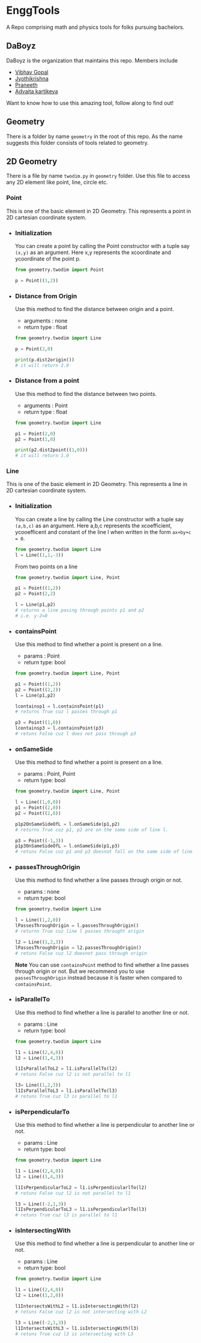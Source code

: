 # EnggTools

A Repo comprising math and physics tools for folks pursuing bachelors.

## DaBoyz

DaBoyz is the organization that maintains this repo.
Members include

- [Vibhav Gopal](https://github.com/Vibhav-Gopal)
- [Jyothikrishna](https://github.com/bhendi-boi)
- [Praneeth](https://github.com/ProfessorZoom023)
- [Advaita kartikeya](https://github.com/addukar28)

Want to know how to use this amazing tool, follow along to find out!

## Geometry

There is a folder by name `geometry` in the root of this repo. As the name suggests this folder consists of tools related to geometry.

## 2D Geometry

There is a file by name `twodim.py` in `geometry` folder. Use this file to access any 2D element like point, line, circle etc.

### Point

This is one of the basic element in 2D Geometry. This represents a point in 2D cartesian coordinate system.

- ### Initialization

  You can create a point by calling the Point constructor with a tuple say `(x,y)` as an argument. Here x,y represents the xcoordinate and ycoordinate of the point p.

  ```python
  from geometry.twodim import Point

  p = Point((1,2))
  ```

- ### Distance from Origin

  Use this method to find the distance between origin and a point.

  - arguments : none
  - return type : float

  ```python
  from geometry.twodim import Line

  p = Point(2,0)

  print(p.dist2origin())
  # it will return 2.0
  ```

- ### Distance from a point

  Use this method to find the distance between two points.

  - arguments : Point
  - return type : float

  ```python
  from geometry.twodim import Line

  p1 = Point(2,0)
  p2 = Point(1,0)

  print(p2.dist2point((1,0)))
  # it will return 1.0
  ```

### Line

This is one of the basic element in 2D Geometry. This represents a line in 2D cartesian coordinate system.

- ### Initialization

  You can create a line by calling the Line constructor with a tuple say `(a,b,c)` as an argument. Here a,b,c represents the xcoefficient, ycooefficent and constant of the line l when written in the form `ax+by+c = 0`.

  ```python
  from geometry.twodim import Line
  l = Line((1,1,-3))
  ```

  From two points on a line

  ```python
  from geometry.twodim import Line, Point

  p1 = Point((1,2))
  p2 = Point(2,2)

  l = Line(p1,p2)
  # returns a line pasing through points p1 and p2
  # i.e. y-2=0
  ```

- ### containsPoint

  Use this method to find whether a point is present on a line.

  - params : Point
  - return type: bool

  ```python
  from geometry.twodim import Line, Point

  p1 = Point((1,2))
  p2 = Point((2,2))
  l = Line(p1,p2)

  lcontainsp1 = l.containsPoint(p1)
  # returns True cuz l passes through p1

  p3 = Point((1,0))
  lcontainsp3 = l.containsPoint(p3)
  # retuns False cuz l does not pass through p3
  ```

- ### onSameSide

  Use this method to find whether a point is present on a line.

  - params : Point, Point
  - return type: bool

  ```python
  from geometry.twodim import Line, Point

  l = Line((1,0,0))
  p1 = Point((2,0))
  p2 = Point((2,8))

  p1p2OnSameSideOfL = l.onSameSide(p1,p2)
  # returns True cuz p1, p2 are on the same side of line l.

  p3 = Point((-1,3))
  p1p3OnSameSideOfL = l.onSameSide(p1,p3)
  # retuns False cuz p1 and p3 doesnot fall on the same side of line l.
  ```

- ### passesThroughOrigin

  Use this method to find whether a line passes through origin or not.

  - params : none
  - return type: bool

  ```python
  from geometry.twodim import Line

  l = Line((1,2,0))
  lPassesThroughOrigin = l.passesThroughOrigin()
  # returns True cuz line l passes throught origin

  l2 = Line((1,2,3))
  lPassesThroughOrigin = l2.passesThroughOrigin()
  # retuns False cuz l2 doesnot pass through origin
  ```

  **Note**
  You can use `containsPoint` method to find whether a line passes through origin or not. But we recommend you to use `passesThroughOrigin` instead because it is faster when compared to `containsPoint`.

- ### isParallelTo

  Use this method to find whether a line is parallel to another line or not.

  - params : Line
  - return type: bool

  ```python
  from geometry.twodim import Line

  l1 = Line((2,4,0))
  l2 = Line((1,4,3))

  l1IsParallelToL2 = l1.isParallelTo(l2)
  # retuns False cuz l2 is not parallel to l1

  l3= Line((1,2,3))
  l1IsParallelToL3 = l1.isParallelTo(l3)
  # retuns True cuz l3 is parallel to l1
  ```

- ### isPerpendicularTo

  Use this method to find whether a line is perpendicular to another line or not.

  - params : Line
  - return type: bool

  ```python
  from geometry.twodim import Line

  l1 = Line((2,4,0))
  l2 = Line((1,4,3))

  l1IsPerpendicularToL2 = l1.isPerpendicularlTo(l2)
  # retuns False cuz l2 is not parallel to l1

  l3 = Line((-2,1,3))
  l1IsPerpendicularToL3 = l1.isPerpendicularlTo(l3)
  # retuns True cuz l3 is parallel to l1
  ```

- ### isIntersectingWith

  Use this method to find whether a line is perpendicular to another line or not.

  - params : Line
  - return type: bool

  ```python
  from geometry.twodim import Line

  l1 = Line((2,4,0))
  l2 = Line((1,2,0))

  l1IntersectsWithL2 = l1.isIntersectingWith(l2)
  # retuns False cuz l2 is not intersecting with L2

  l3 = Line((-2,1,3))
  l1IntersectsWithL3 = l1.isIntersectingWith(l3)
  # retuns True cuz l3 is intersecting with L3
  ```
